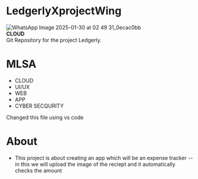 # LedgerlyXprojectWing
![WhatsApp Image 2025-01-30 at 02 49 31_0ecac0bb](https://github.com/user-attachments/assets/1eb69113-453e-43b2-890c-a2bb2073cb00)
<br>
**CLOUD**
<br>
Git Repository for the project Ledgerly.
<br>
# **MLSA**
- CLOUD
- UI/UX
- WEB
- APP
- CYBER SECQURITY
  
 Changed this file using vs code

# **About**
- This project is about creating an app which will be an expense tracker
  -- in this we will upload the image of the reciept and it automatically checks the amount
